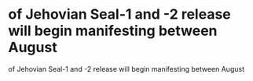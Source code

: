 # of Jehovian Seal-1 and -2 release will begin manifesting between August

of Jehovian Seal-1 and -2 release will begin manifesting between August